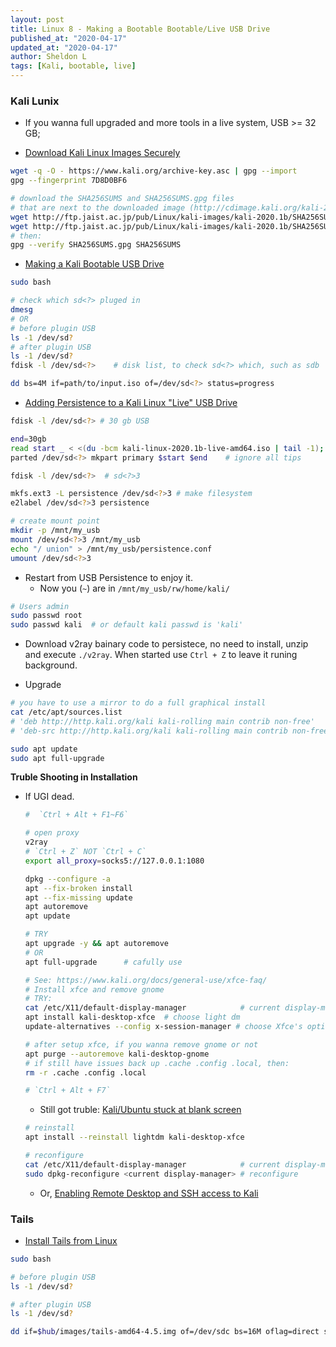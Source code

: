 ```yaml
---
layout: post
title: Linux 8 - Making a Bootable Bootable/Live USB Drive
published_at: "2020-04-17"
updated_at: "2020-04-17"
author: Sheldon L
tags: [Kali, bootable, live]
---
```


### Kali Lunix

- If you wanna full upgraded and more tools in a live system, USB >= 32 GB;

- [Download Kali Linux Images Securely](https://www.kali.org/downloads/)

```bash
wget -q -O - https://www.kali.org/archive-key.asc | gpg --import
gpg --fingerprint 7D8D0BF6

# download the SHA256SUMS and SHA256SUMS.gpg files
# that are next to the downloaded image (http://cdimage.kali.org/kali-2020.1b/)
wget http://ftp.jaist.ac.jp/pub/Linux/kali-images/kali-2020.1b/SHA256SUMS
wget http://ftp.jaist.ac.jp/pub/Linux/kali-images/kali-2020.1b/SHA256SUMS.gpg
# then:
gpg --verify SHA256SUMS.gpg SHA256SUMS
```

- [Making a Kali Bootable USB Drive](https://www.kali.org/docs/usb/kali-linux-live-usb-install/)

```bash
sudo bash

# check which sd<?> pluged in
dmesg
# OR
# before plugin USB
ls -1 /dev/sd?
# after plugin USB
ls -1 /dev/sd?
fdisk -l /dev/sd<?>    # disk list, to check sd<?> which, such as sdb 

dd bs=4M if=path/to/input.iso of=/dev/sd<?> status=progress
```

- [Adding Persistence to a Kali Linux "Live" USB Drive](https://www.kali.org/docs/usb/kali-linux-live-usb-persistence/)

```bash
fdisk -l /dev/sd<?> # 30 gb USB

end=30gb
read start _ < <(du -bcm kali-linux-2020.1b-live-amd64.iso | tail -1); echo $start
parted /dev/sd<?> mkpart primary $start $end    # ignore all tips

fdisk -l /dev/sd<?>  # sd<?>3

mkfs.ext3 -L persistence /dev/sd<?>3 # make filesystem
e2label /dev/sd<?>3 persistence

# create mount point
mkdir -p /mnt/my_usb
mount /dev/sd<?>3 /mnt/my_usb
echo "/ union" > /mnt/my_usb/persistence.conf
umount /dev/sd<?>3

```

- Restart from USB Persistence to enjoy it.
  - Now you (`~`) are in `/mnt/my_usb/rw/home/kali/`

```bash
# Users admin
sudo passwd root
sudo passwd kali  # or default kali passwd is 'kali'
```

- Download v2ray bainary code to persistece, no need to install, unzip and execute `./v2ray`. When started use `Ctrl + Z` to leave it runing background.

- Upgrade

```bash
# you have to use a mirror to do a full graphical install 
cat /etc/apt/sources.list
# 'deb http://http.kali.org/kali kali-rolling main contrib non-free'
# 'deb-src http://http.kali.org/kali kali-rolling main contrib non-free'

sudo apt update
sudo apt full-upgrade
```


**Truble Shooting in Installation**

- If UGI dead.

  ```bash
  #  `Ctrl + Alt + F1~F6`

  # open proxy
  v2ray
  # `Ctrl + Z` NOT `Ctrl + C`
  export all_proxy=socks5://127.0.0.1:1080

  dpkg --configure -a
  apt --fix-broken install
  apt --fix-missing update
  apt autoremove
  apt update

  # TRY
  apt upgrade -y && apt autoremove
  # OR
  apt full-upgrade      # cafully use

  # See: https://www.kali.org/docs/general-use/xfce-faq/
  # Install xfce and remove gnome
  # TRY:
  cat /etc/X11/default-display-manager            # current display-manager
  apt install kali-desktop-xfce  # choose light dm
  update-alternatives --config x-session-manager # choose Xfce's option

  # after setup xfce, if you wanna remove gnome or not
  apt purge --autoremove kali-desktop-gnome
  # if still have issues back up .cache .config .local, then:
  rm -r .cache .config .local

  # `Ctrl + Alt + F7`
  ```

  - Still got truble: [Kali/Ubuntu stuck at blank screen](https://www.wst.space/kali-linux-blank-screen-no-icons/?amp)

  ```bash
  # reinstall
  apt install --reinstall lightdm kali-desktop-xfce

  # reconfigure
  cat /etc/X11/default-display-manager            # current display-manager
  sudo dpkg-reconfigure <current display-manager> # reconfigure
  ```

  - Or, [Enabling Remote Desktop and SSH access to Kali](https://forums.kali.org/showthread.php?46345-Enabling-Remote-Desktop-and-SSH-access-to-Kali)


### Tails

- [Install Tails from Linux](https://tails.boum.org/install/linux/usb/index.en.html)

```bash
sudo bash

# before plugin USB
ls -1 /dev/sd?

# after plugin USB
ls -1 /dev/sd?

dd if=$hub/images/tails-amd64-4.5.img of=/dev/sdc bs=16M oflag=direct status=progress
```


